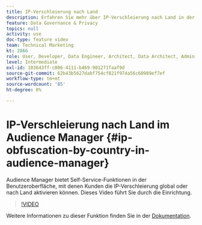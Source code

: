 ```yaml
---
title: IP-Verschleierung nach Land
description: Erfahren Sie mehr über IP-Verschleierung nach Land in der Audience Manager. Diese Anwendung bietet Self-Service-Funktionen in der Benutzeroberfläche, mit denen Kunden die IP-Verschleierung global oder nach Land aktivieren können. Dieses Video führt Sie durch die Einrichtung.
feature: Data Governance & Privacy
topics: null
activity: use
doc-type: feature video
team: Technical Marketing
kt: 2866
role: User, Developer, Data Engineer, Architect, Data Architect, Admin, Leader
level: Intermediate
exl-id: 103643ff-c006-4111-b469-901271faaf9d
source-git-commit: 62b43b5627dabf754cf821f974a56c60989ef7ef
workflow-type: tm+mt
source-wordcount: '85'
ht-degree: 0%

---
```


# IP-Verschleierung nach Land im Audience Manager {#ip-obfuscation-by-country-in-audience-manager}

Audience Manager bietet Self-Service-Funktionen in der Benutzeroberfläche, mit denen Kunden die IP-Verschleierung global oder nach Land aktivieren können. Dieses Video führt Sie durch die Einrichtung.

>[!VIDEO](https://video.tv.adobe.com/v/27218/?quality=9)

Weitere Informationen zu dieser Funktion finden Sie in der [Dokumentation](https://experiencecloud.adobe.com/resources/help/en_US/aam/ip-obfuscation.html).

